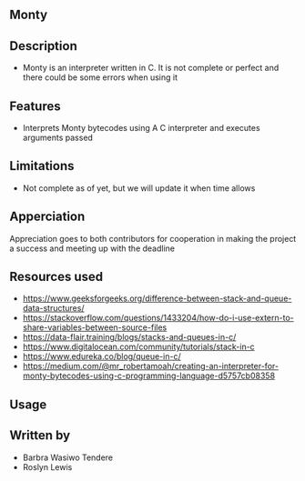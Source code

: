 Monty
-----

Description
-----------
* Monty is an interpreter written in C. It is not complete or perfect and there could be some errors when using it


Features
--------
* Interprets Monty bytecodes using A C interpreter and executes arguments passed 

Limitations
------------
* Not complete as of yet, but we will update it when time allows

Apperciation
------------
Appreciation goes to both contributors for cooperation in making the project a success and meeting up with the deadline

Resources used
--------------
* https://www.geeksforgeeks.org/difference-between-stack-and-queue-data-structures/
* https://stackoverflow.com/questions/1433204/how-do-i-use-extern-to-share-variables-between-source-files
* https://data-flair.training/blogs/stacks-and-queues-in-c/
* https://www.digitalocean.com/community/tutorials/stack-in-c
* https://www.edureka.co/blog/queue-in-c/
* https://medium.com/@mr_robertamoah/creating-an-interpreter-for-monty-bytecodes-using-c-programming-language-d5757cb08358


Usage
-----

Written by
----------
* Barbra Wasiwo Tendere
* Roslyn Lewis
